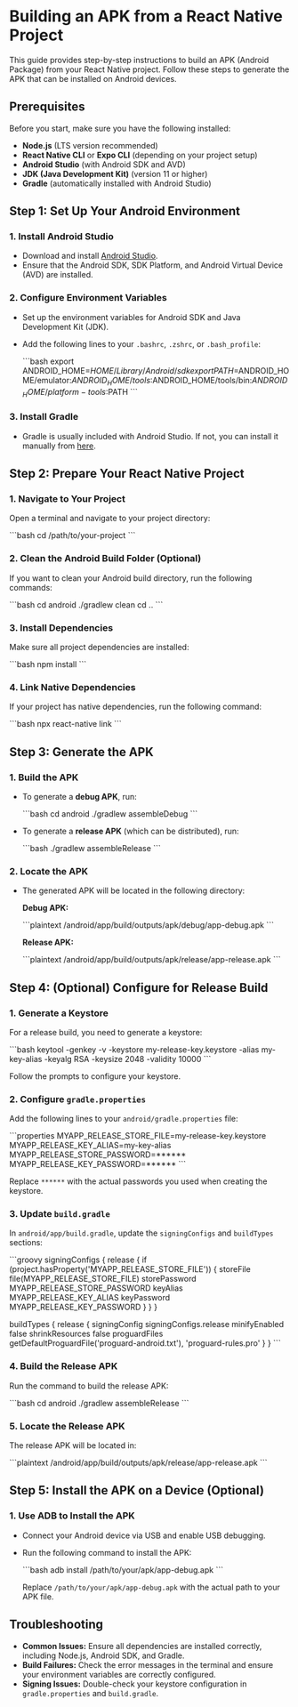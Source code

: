 
# Building an APK from a React Native Project

This guide provides step-by-step instructions to build an APK (Android Package) from your React Native project. Follow these steps to generate the APK that can be installed on Android devices.

## Prerequisites

Before you start, make sure you have the following installed:

- **Node.js** (LTS version recommended)
- **React Native CLI** or **Expo CLI** (depending on your project setup)
- **Android Studio** (with Android SDK and AVD)
- **JDK (Java Development Kit)** (version 11 or higher)
- **Gradle** (automatically installed with Android Studio)

## Step 1: Set Up Your Android Environment

### 1. Install Android Studio

- Download and install [Android Studio](https://developer.android.com/studio).
- Ensure that the Android SDK, SDK Platform, and Android Virtual Device (AVD) are installed.

### 2. Configure Environment Variables

- Set up the environment variables for Android SDK and Java Development Kit (JDK).
- Add the following lines to your `.bashrc`, `.zshrc`, or `.bash_profile`:

  \`\`\`bash
  export ANDROID_HOME=$HOME/Library/Android/sdk
  export PATH=$ANDROID_HOME/emulator:$ANDROID_HOME/tools:$ANDROID_HOME/tools/bin:$ANDROID_HOME/platform-tools:$PATH
  \`\`\`

### 3. Install Gradle

- Gradle is usually included with Android Studio. If not, you can install it manually from [here](https://gradle.org/install/).

## Step 2: Prepare Your React Native Project

### 1. Navigate to Your Project

Open a terminal and navigate to your project directory:

\`\`\`bash
cd /path/to/your-project
\`\`\`

### 2. Clean the Android Build Folder (Optional)

If you want to clean your Android build directory, run the following commands:

\`\`\`bash
cd android
./gradlew clean
cd ..
\`\`\`

### 3. Install Dependencies

Make sure all project dependencies are installed:

\`\`\`bash
npm install
\`\`\`

### 4. Link Native Dependencies

If your project has native dependencies, run the following command:

\`\`\`bash
npx react-native link
\`\`\`

## Step 3: Generate the APK

### 1. Build the APK

- To generate a **debug APK**, run:

  \`\`\`bash
  cd android
  ./gradlew assembleDebug
  \`\`\`

- To generate a **release APK** (which can be distributed), run:

  \`\`\`bash
  ./gradlew assembleRelease
  \`\`\`

### 2. Locate the APK

- The generated APK will be located in the following directory:

  **Debug APK:**

  \`\`\`plaintext
  /android/app/build/outputs/apk/debug/app-debug.apk
  \`\`\`

  **Release APK:**

  \`\`\`plaintext
  /android/app/build/outputs/apk/release/app-release.apk
  \`\`\`

## Step 4: (Optional) Configure for Release Build

### 1. Generate a Keystore

For a release build, you need to generate a keystore:

\`\`\`bash
keytool -genkey -v -keystore my-release-key.keystore -alias my-key-alias -keyalg RSA -keysize 2048 -validity 10000
\`\`\`

Follow the prompts to configure your keystore.

### 2. Configure `gradle.properties`

Add the following lines to your `android/gradle.properties` file:

\`\`\`properties
MYAPP_RELEASE_STORE_FILE=my-release-key.keystore
MYAPP_RELEASE_KEY_ALIAS=my-key-alias
MYAPP_RELEASE_STORE_PASSWORD=******
MYAPP_RELEASE_KEY_PASSWORD=******
\`\`\`

Replace `******` with the actual passwords you used when creating the keystore.

### 3. Update `build.gradle`

In `android/app/build.gradle`, update the `signingConfigs` and `buildTypes` sections:

\`\`\`groovy
signingConfigs {
    release {
        if (project.hasProperty('MYAPP_RELEASE_STORE_FILE')) {
            storeFile file(MYAPP_RELEASE_STORE_FILE)
            storePassword MYAPP_RELEASE_STORE_PASSWORD
            keyAlias MYAPP_RELEASE_KEY_ALIAS
            keyPassword MYAPP_RELEASE_KEY_PASSWORD
        }
    }
}

buildTypes {
    release {
        signingConfig signingConfigs.release
        minifyEnabled false
        shrinkResources false
        proguardFiles getDefaultProguardFile('proguard-android.txt'), 'proguard-rules.pro'
    }
}
\`\`\`

### 4. Build the Release APK

Run the command to build the release APK:

\`\`\`bash
cd android
./gradlew assembleRelease
\`\`\`

### 5. Locate the Release APK

The release APK will be located in:

\`\`\`plaintext
/android/app/build/outputs/apk/release/app-release.apk
\`\`\`

## Step 5: Install the APK on a Device (Optional)

### 1. Use ADB to Install the APK

- Connect your Android device via USB and enable USB debugging.
- Run the following command to install the APK:

  \`\`\`bash
  adb install /path/to/your/apk/app-debug.apk
  \`\`\`

  Replace `/path/to/your/apk/app-debug.apk` with the actual path to your APK file.

## Troubleshooting

- **Common Issues:** Ensure all dependencies are installed correctly, including Node.js, Android SDK, and Gradle.
- **Build Failures:** Check the error messages in the terminal and ensure your environment variables are correctly configured.
- **Signing Issues:** Double-check your keystore configuration in `gradle.properties` and `build.gradle`.

